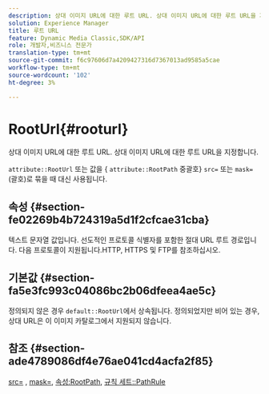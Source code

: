 ```yaml
---
description: 상대 이미지 URL에 대한 루트 URL. 상대 이미지 URL에 대한 루트 URL을 지정합니다.
solution: Experience Manager
title: 루트 URL
feature: Dynamic Media Classic,SDK/API
role: 개발자,비즈니스 전문가
translation-type: tm+mt
source-git-commit: f6c97606d7a4209427316d7367013ad9585a5cae
workflow-type: tm+mt
source-wordcount: '102'
ht-degree: 3%

---
```



# RootUrl{#rooturl}

상대 이미지 URL에 대한 루트 URL. 상대 이미지 URL에 대한 루트 URL을 지정합니다.

`attribute::RootUrl` 또는 값을 { `attribute::RootPath` 중괄호}  `src=` 또는  `mask=` (괄호)로 묶을 때 대신 사용됩니다.

## 속성 {#section-fe02269b4b724319a5d1f2cfcae31cba}

텍스트 문자열 값입니다. 선도적인 프로토콜 식별자를 포함한 절대 URL 루트 경로입니다. 다음 프로토콜이 지원됩니다.HTTP, HTTPS 및 FTP를 참조하십시오.

## 기본값 {#section-fa5e3fc993c04086bc2b06dfeea4ae5c}

정의되지 않은 경우 `default::RootUrl`에서 상속됩니다. 정의되었지만 비어 있는 경우, 상대 URL은 이 이미지 카탈로그에서 지원되지 않습니다.

## 참조 {#section-ade4789086df4e76ae041cd4acfa2f85}

[src=](../../../../../is-api/http-ref/image-serving-api-ref/c-http-protocol-reference/c-command-reference/r-src.md#reference-f6506637778c4c69bf106a7924a91ab1) ,  [mask=](../../../../../is-api/http-ref/image-serving-api-ref/c-http-protocol-reference/c-command-reference/r-mask.md#reference-922254e027404fb890b850e2723ee06e),  [속성:RootPath](../../../../../is-api/image-catalog/image-serving-api-ref/c-image-catalog-reference/c-attributes-reference/r-rootpath.md#reference-17d57e5967be403b8408fa7214017494),  [규칙 세트::PathRule](../../../../../is-api/image-catalog/image-serving-api-ref/c-image-catalog-reference/c-rule-set-reference/c-rule-set-reference.md#concept-3e5058cf3507470b82cac638df23ea8e)
